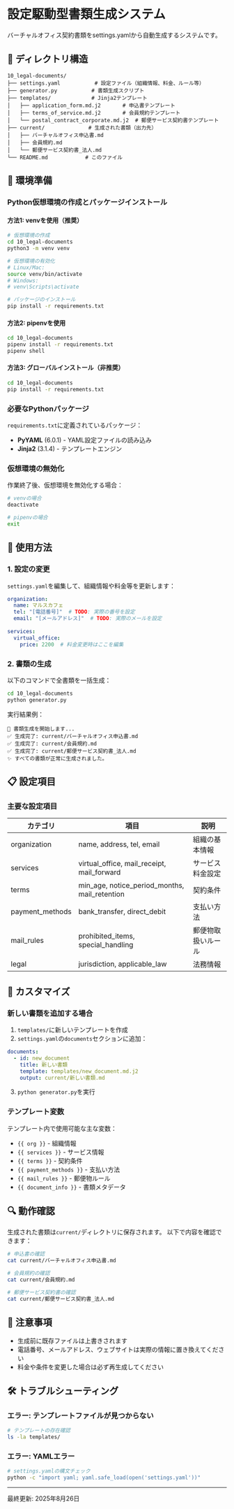 # 設定駆動型書類生成システム

バーチャルオフィス契約書類をsettings.yamlから自動生成するシステムです。

## 📁 ディレクトリ構造

```
10_legal-documents/
├── settings.yaml           # 設定ファイル（組織情報、料金、ルール等）
├── generator.py           # 書類生成スクリプト
├── templates/             # Jinja2テンプレート
│   ├── application_form.md.j2       # 申込書テンプレート
│   ├── terms_of_service.md.j2       # 会員規約テンプレート
│   └── postal_contract_corporate.md.j2  # 郵便サービス契約書テンプレート
├── current/              # 生成された書類（出力先）
│   ├── バーチャルオフィス申込書.md
│   ├── 会員規約.md
│   └── 郵便サービス契約書_法人.md
└── README.md            # このファイル
```

## 🔧 環境準備

### Python仮想環境の作成とパッケージインストール

#### 方法1: venvを使用（推奨）

```bash
# 仮想環境の作成
cd 10_legal-documents
python3 -m venv venv

# 仮想環境の有効化
# Linux/Mac:
source venv/bin/activate
# Windows:
# venv\Scripts\activate

# パッケージのインストール
pip install -r requirements.txt
```

#### 方法2: pipenvを使用

```bash
cd 10_legal-documents
pipenv install -r requirements.txt
pipenv shell
```

#### 方法3: グローバルインストール（非推奨）

```bash
cd 10_legal-documents
pip install -r requirements.txt
```

### 必要なPythonパッケージ

`requirements.txt`に定義されているパッケージ：
- **PyYAML** (6.0.1) - YAML設定ファイルの読み込み
- **Jinja2** (3.1.4) - テンプレートエンジン

### 仮想環境の無効化

作業終了後、仮想環境を無効化する場合：

```bash
# venvの場合
deactivate

# pipenvの場合
exit
```

## 🚀 使用方法

### 1. 設定の変更

`settings.yaml`を編集して、組織情報や料金等を更新します：

```yaml
organization:
  name: マルスカフェ
  tel: "[電話番号]"  # TODO: 実際の番号を設定
  email: "[メールアドレス]"  # TODO: 実際のメールを設定
  
services:
  virtual_office:
    price: 2200  # 料金変更時はここを編集
```

### 2. 書類の生成

以下のコマンドで全書類を一括生成：

```bash
cd 10_legal-documents
python generator.py
```

実行結果例：
```
📝 書類生成を開始します...
✅ 生成完了: current/バーチャルオフィス申込書.md
✅ 生成完了: current/会員規約.md
✅ 生成完了: current/郵便サービス契約書_法人.md
✨ すべての書類が正常に生成されました。
```

## 📋 設定項目

### 主要な設定項目

| カテゴリ | 項目 | 説明 |
|---------|------|------|
| organization | name, address, tel, email | 組織の基本情報 |
| services | virtual_office, mail_receipt, mail_forward | サービス料金設定 |
| terms | min_age, notice_period_months, mail_retention | 契約条件 |
| payment_methods | bank_transfer, direct_debit | 支払い方法 |
| mail_rules | prohibited_items, special_handling | 郵便物取扱いルール |
| legal | jurisdiction, applicable_law | 法務情報 |

## 🔧 カスタマイズ

### 新しい書類を追加する場合

1. `templates/`に新しいテンプレートを作成
2. `settings.yaml`の`documents`セクションに追加：

```yaml
documents:
  - id: new_document
    title: 新しい書類
    template: templates/new_document.md.j2
    output: current/新しい書類.md
```

3. `python generator.py`を実行

### テンプレート変数

テンプレート内で使用可能な主な変数：

- `{{ org }}` - 組織情報
- `{{ services }}` - サービス情報
- `{{ terms }}` - 契約条件
- `{{ payment_methods }}` - 支払い方法
- `{{ mail_rules }}` - 郵便物ルール
- `{{ document_info }}` - 書類メタデータ

## 🔍 動作確認

生成された書類は`current/`ディレクトリに保存されます。
以下で内容を確認できます：

```bash
# 申込書の確認
cat current/バーチャルオフィス申込書.md

# 会員規約の確認
cat current/会員規約.md

# 郵便サービス契約書の確認
cat current/郵便サービス契約書_法人.md
```

## 📝 注意事項

- 生成前に既存ファイルは上書きされます
- 電話番号、メールアドレス、ウェブサイトは実際の情報に置き換えてください
- 料金や条件を変更した場合は必ず再生成してください

## 🛠️ トラブルシューティング

### エラー: テンプレートファイルが見つからない

```bash
# テンプレートの存在確認
ls -la templates/
```

### エラー: YAMLエラー

```bash
# settings.yamlの構文チェック
python -c "import yaml; yaml.safe_load(open('settings.yaml'))"
```


---

最終更新: 2025年8月26日